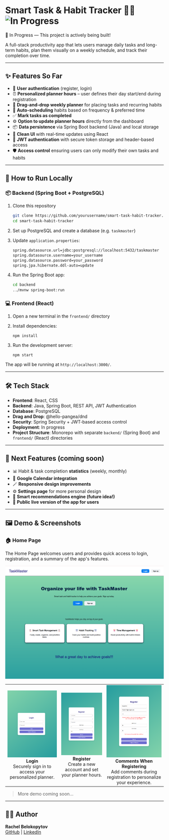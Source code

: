 # Smart Task & Habit Tracker 🧠✅   ![In Progress](https://img.shields.io/badge/Status-%F0%9F%A7%AA%20In%20Progress-blue)
🧪 In Progress — This project is actively being built!


A full-stack productivity app that lets users manage daily tasks and long-term habits, plan them visually on a weekly schedule, and track their completion over time.

---

## ✨ Features So Far

- 🔐 **User authentication** (register, login)
- ⏰ **Personalized planner hours** – user defines their day start/end during registration
- 📅 **Drag-and-drop weekly planner** for placing tasks and recurring habits
- 🤖 **Auto-scheduling** habits based on frequency & preferred time
- ✅ **Mark tasks as completed**
- ⚙️ **Option to update planner hours** directly from the dashboard
- 📦 **Data persistence** via Spring Boot backend (Java) and local storage
- 🎨 **Clean UI** with real-time updates using React
- 🔐 **JWT authentication** with secure token storage and header-based access
- 🛡️ **Access control** ensuring users can only modify their own tasks and habits


---

## 🚀 How to Run Locally

### 📦 Backend (Spring Boot + PostgreSQL)

1. Clone this repository  
   ```bash
   git clone https://github.com/yourusername/smart-task-habit-tracker.git
   cd smart-task-habit-tracker
   ```

2. Set up PostgreSQL and create a database (e.g. `taskmaster`)
3. Update `application.properties`:
   ```properties
   spring.datasource.url=jdbc:postgresql://localhost:5432/taskmaster
   spring.datasource.username=your_username
   spring.datasource.password=your_password
   spring.jpa.hibernate.ddl-auto=update
   ```

4. Run the Spring Boot app:
   ```sh
   cd backend
   ../mvnw spring-boot:run
   ```

### 💻 Frontend (React)

1. Open a new terminal in the `frontend/` directory
2. Install dependencies:
   ```
   npm install
   ```

3. Run the development server:
   ```
   npm start
   ```

The app will be running at `http://localhost:3000/`.

---

## 🛠️ Tech Stack

- **Frontend**: React, CSS
- **Backend**: Java, Spring Boot, REST API, JWT Authentication
- **Database**: PostgreSQL
- **Drag and Drop**: @hello-pangea/dnd
- **Security**: Spring Security + JWT-based access control
- **Deployment**: In progress
- **Project Structure**: Monorepo with separate `backend/` (Spring Boot) and `frontend/` (React) directories


---

## 📌 Next Features (coming soon)

- 📊 Habit & task completion **statistics** (weekly, monthly)
- 🔄 **Google Calendar integration**
- 🪄 **Responsive design improvements**
- ⚙️ **Settings page** for more personal design
- 🧠 **Smart recommendations engine (future idea!)**
- 🚀 **Public live version of the app for users**

---

## 🖼️ Demo & Screenshots



### 🏠 Home Page

The Home Page welcomes users and provides quick access to login, registration, and a summary of the app's features.

![Home Page](assets/HomePage.png)

<table>
   <tr>
      <td align="center">
         <img src="assets/login.png" alt="Login" width="250"/><br/>
         <b>Login</b><br/>
         Securely sign in to access your personalized planner.
      </td>
      <td align="center">
         <img src="assets/register.png" alt="Register" width="250"/><br/>
         <b>Register</b><br/>
         Create a new account and set your planner hours.
      </td>
      <td align="center">
         <img src="assets/comments when registering.png" alt="Comments When Registering" width="250"/><br/>
         <b>Comments When Registering</b><br/>
         Add comments during registration to personalize your experience.
      </td>
   </tr>
</table>


> More demo coming soon...

---

## 🙋‍♀️ Author

**Rachel Belokopytov**  
[GitHub](https://github.com/RachelB9913) | [LinkedIn](https://www.linkedin.com/in/rachel-belokopytov/)

